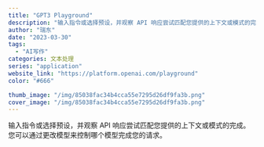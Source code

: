 ```yaml
---
title: "GPT3 Playground"
description: "输入指令或选择预设，并观察 API 响应尝试匹配您提供的上下文或模式的完成。 您可以通过更改模型来控制哪个模型完成您的请"
author: "瑞东"
date: "2023-03-30"
tags:
  - "AI写作"
categories: 文本处理
series: "application"
website_link: "https://platform.openai.com/playground"
color: "#666"

thumb_image: "/img/85038fac34b4cca55e7295d26df9fa3b.png"
cover_image: "/img/85038fac34b4cca55e7295d26df9fa3b.png"
---
```


输入指令或选择预设，并观察 API 响应尝试匹配您提供的上下文或模式的完成。 您可以通过更改模型来控制哪个模型完成您的请求。 